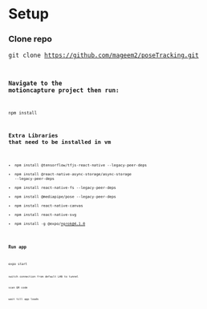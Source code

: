 # Setup

### Clone repo
<code>git clone https://github.com/mageem2/poseTracking.git<code>

### Navigate to the motioncapture project then run:
<code>npm install<code>

## Extra Libraries that need to be installed in vm

- npm install @tensorflow/tfjs-react-native --legacy-peer-deps
- npm install @react-native-async-storage/async-storage --legacy-peer-deps
- npm install react-native-fs --legacy-peer-deps
- npm install @mediapipe/pose --legacy-peer-deps
- npm install react-native-canvas
- npm install react-native-svg
- npm install -g @expo/ngrok@4.1.0

### Run app
<code>expo start<code>

switch connection from default LAN to tunnel

scan QR code

wait till app loads

